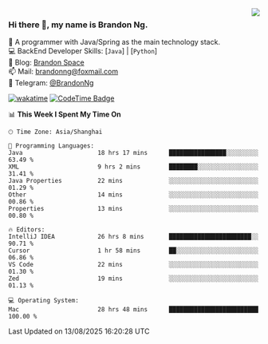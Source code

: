 <img  align="right" src="https://github-readme-stats-brandon0824.vercel.app/api/top-langs/?username=brandon0824&layout=compact">

### Hi there 👋, my name is Brandon Ng.

🌱 A programmer with Java/Spring as the main technology stack.  
💻 BackEnd Developer Skills: [`Java`] | [`Python`]  
📝 Blog: [Brandon Space](https://blog.brandonng.cc)  
📫 Mail: brandonng@foxmail.com  
📰 Telegram: [@BrandonNg](https://t.me/BrandonNg24)  

[![wakatime](https://wakatime.com/badge/user/940cafbf-f9d5-4b24-9a07-19bb072f52bb.svg)](https://wakatime.com/@940cafbf-f9d5-4b24-9a07-19bb072f52bb)
[![CodeTime Badge](https://shields.jannchie.com/endpoint?style=plastic&color=&url=https%3A%2F%2Fapi.codetime.dev%2Fv3%2Fusers%2Fshield%3Fuid%3D128%26minutes%3D10080)](https://codetime.dev)

<!--START_SECTION:waka-->
📊 **This Week I Spent My Time On** 

```text
🕑︎ Time Zone: Asia/Shanghai

💬 Programming Languages: 
Java                     18 hrs 17 mins      ████████████████░░░░░░░░░   63.49 % 
XML                      9 hrs 2 mins        ████████░░░░░░░░░░░░░░░░░   31.41 % 
Java Properties          22 mins             ░░░░░░░░░░░░░░░░░░░░░░░░░   01.29 % 
Other                    14 mins             ░░░░░░░░░░░░░░░░░░░░░░░░░   00.86 % 
Properties               13 mins             ░░░░░░░░░░░░░░░░░░░░░░░░░   00.80 % 

🔥 Editors: 
IntelliJ IDEA            26 hrs 8 mins       ███████████████████████░░   90.71 % 
Cursor                   1 hr 58 mins        ██░░░░░░░░░░░░░░░░░░░░░░░   06.86 % 
VS Code                  22 mins             ░░░░░░░░░░░░░░░░░░░░░░░░░   01.30 % 
Zed                      19 mins             ░░░░░░░░░░░░░░░░░░░░░░░░░   01.13 % 

💻 Operating System: 
Mac                      28 hrs 48 mins      █████████████████████████   100.00 % 
```


 Last Updated on 13/08/2025 16:20:28 UTC
<!--END_SECTION:waka-->

